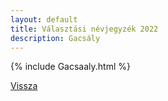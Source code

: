 ```yaml
---
layout: default
title: Választási névjegyzék 2022
description: Gacsály
---
```


{% include Gacsaaly.html %}

[Vissza](./)